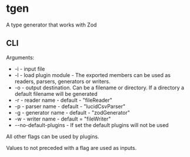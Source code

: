 # tgen
A type generator that works with Zod

## CLI

Arguments:
 - -i - input file
 - -l - load plugin module - The exported members can be used as readers, parsers, generators or writers.
 - -o - output destination. Can be a filename or directory. If a directory a default filename will be generated
 - -r - reader name - default - "fileReader"
 - -p - parser name - default - "lucidCsvParser"
 - -g - generator name - default - "zodGenerator"
 - -w - writer name - default = "fileWriter"
 - --no-default-plugins - If set the default plugins will not be used

All other flags can be used by plugins.

Values to not preceded with a flag are used as inputs.
